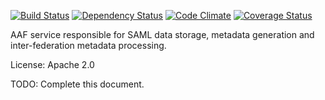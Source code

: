 [![Build Status][BS img]][Build Status]
[![Dependency Status][DS img]][Dependency Status]
[![Code Climate][CC img]][Code Climate]
[![Coverage Status][CS img]][Coverage Status]

[Build Status]: https://travis-ci.org/ausaccessfed/saml-service
[Dependency Status]: https://gemnasium.com/ausaccessfed/saml-service
[Code Climate]: https://codeclimate.com/github/ausaccessfed/saml-service
[Coverage Status]: https://coveralls.io/r/ausaccessfed/saml-service

[GV img]: https://img.shields.io/gem/v/saml-service.svg
[BS img]: https://img.shields.io/travis/ausaccessfed/saml-service/develop.svg
[DS img]: https://img.shields.io/gemnasium/ausaccessfed/saml-service.svg
[CC img]: https://img.shields.io/codeclimate/github/ausaccessfed/saml-service.svg
[CS img]: https://img.shields.io/coveralls/ausaccessfed/saml-service.svg

AAF service responsible for SAML data storage, metadata generation and inter-federation metadata processing.

License: Apache 2.0

TODO: Complete this document.